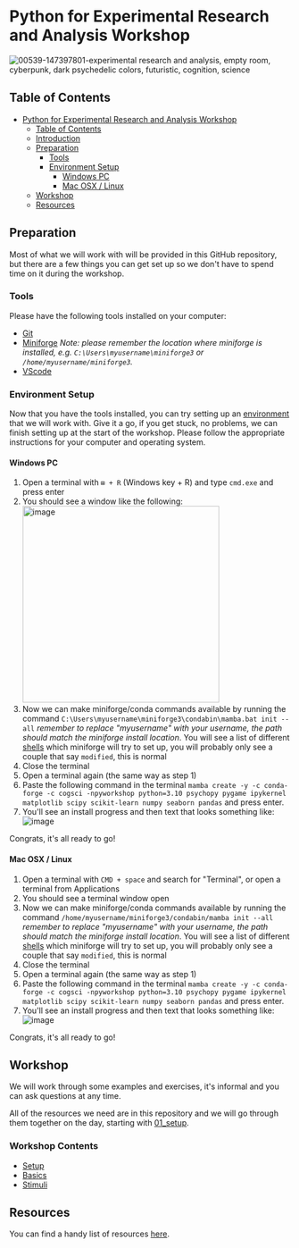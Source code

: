 # Python for Experimental Research and Analysis Workshop

![00539-147397801-experimental research and analysis, empty room, cyberpunk, dark psychedelic colors, futuristic, cognition, science](https://github.com/zeyus/PyResearchWorkshop/assets/75656/f94cbca9-db0d-4960-9ade-8a27d0affe76)

## Table of Contents

- [Python for Experimental Research and Analysis Workshop](#python-for-experimental-research-and-analysis-workshop)
  - [Table of Contents](#table-of-contents)
  - [Introduction](#introduction)
  - [Preparation](#preparation)
    - [Tools](#tools)
    - [Environment Setup](#environment-setup)
      - [Windows PC](#windows-pc)
      - [Mac OSX / Linux](#mac-osx--linux)
  - [Workshop](#workshop)
  - [Resources](#resources)

## Preparation

Most of what we will work with will be provided in this GitHub repository, but there are a few things you can get set up so we don't have to spend time on it during the workshop.

### Tools

Please have the following tools installed on your computer:

- [Git](https://git-scm.com/book/en/v2/Getting-Started-Installing-Git)
- [Miniforge](https://github.com/conda-forge/miniforge?tab=readme-ov-file#miniforge3) *Note: please remember the location where miniforge is installed, e.g. `C:\Users\myusername\miniforge3` or `/home/myusername/miniforge3`.*
- [VScode](https://code.visualstudio.com/)

### Environment Setup

Now that you have the tools installed, you can try setting up an [environment](https://docs.conda.io/projects/conda/en/latest/user-guide/concepts/environments.html) that we will work with. Give it a go, if you get stuck, no problems, we can finish setting up at the start of the workshop. Please follow the appropriate instructions for your computer and operating system.

#### Windows PC

1. Open a terminal with `⊞ + R` (Windows key + R) and type `cmd.exe` and press enter
2. You should see a window like the following:<br/><img width="352" alt="image" src="https://github.com/zeyus/PyResearchWorkshop/assets/75656/cab5effe-2f45-4e77-b02f-ea2d6fa8516b">
3. Now we can make miniforge/conda commands available by running the command `C:\Users\myusername\miniforge3\condabin\mamba.bat init --all` *remember to replace "myusername" with your username, the path should match the miniforge install location*. You will see a list of different [shells](https://en.wikipedia.org/wiki/Shell_(computing)) which miniforge will try to set up, you will probably only see a couple that say `modified`, this is normal
5. Close the terminal
6. Open a terminal again (the same way as step 1)
7. Paste the following command in the terminal `mamba create -y -c conda-forge -c cogsci -npyworkshop python=3.10 psychopy pygame ipykernel matplotlib scipy scikit-learn numpy seaborn pandas` and press enter.
8. You'll see an install progress and then text that looks something like:<br/>![image](https://github.com/zeyus/PyResearchWorkshop/assets/75656/c60510df-8a4b-4016-aced-82a1351e1582)

Congrats, it's all ready to go!

#### Mac OSX / Linux

1. Open a terminal with `CMD + space` and search for "Terminal", or open a terminal from Applications
2. You should see a terminal window open
3. Now we can make miniforge/conda commands available by running the command `/home/myusername/miniforge3/condabin/mamba init --all` *remember to replace "myusername" with your username, the path should match the miniforge install location*. You will see a list of different [shells](https://en.wikipedia.org/wiki/Shell_(computing)) which miniforge will try to set up, you will probably only see a couple that say `modified`, this is normal
5. Close the terminal
6. Open a terminal again (the same way as step 1)
7. Paste the following command in the terminal `mamba create -y -c conda-forge -c cogsci -npyworkshop python=3.10 psychopy pygame ipykernel matplotlib scipy scikit-learn numpy seaborn pandas` and press enter.
8. You'll see an install progress and then text that looks something like:<br/>![image](https://github.com/zeyus/PyResearchWorkshop/assets/75656/c60510df-8a4b-4016-aced-82a1351e1582)

Congrats, it's all ready to go!

## Workshop

We will work through some examples and exercises, it's informal and you can ask questions at any time.

All of the resources we need are in this repository and we will go through them together on the day,
starting with [01_setup](./01_setup/README.md).

### Workshop Contents

- [Setup](./01_setup/README.md)
- [Basics](./02_basics/README.md)
- [Stimuli](./03_Stimuli/README.md)

## Resources

You can find a handy list of resources [here](./resources.md).
